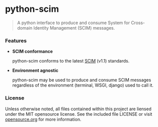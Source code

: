 # python-scim
> A python interface to produce and consume System for Cross-domain Identity Management (SCIM) messages.

### Features
 - **SCIM conformance**
 
   python-scim conforms to the latest [SCIM][] (v1.1) standards.

[SCIM]: http://www.simplecloud.info/

 - **Environment agnostic**
  
   python-scim may be used to produce and consume SCIM messages regardless of the environment (terminal, WSGI, django) used to call it.

###  License
Unless otherwise noted, all files contained within this project are liensed under the MIT opensource license. See the included file LICENSE or visit [opensource.org][] for more information.

[opensource.org]: http://opensource.org/licenses/MIT
